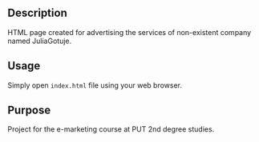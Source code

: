 ## Description
HTML page created for advertising the services of non-existent company named JuliaGotuje.

## Usage
Simply open `index.html` file using your web browser.

## Purpose
Project for the e-marketing course at PUT 2nd degree studies.

